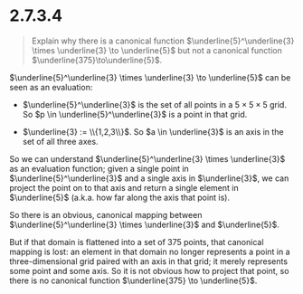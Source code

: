 # 2.7.3.4 

> Explain why there is a canonical function $\underline{5}^\underline{3} \times
> \underline{3} \to \underline{5}$ but not a canonical function
> $\underline{375}\to\underline{5}$.

$\underline{5}^\underline{3} \times \underline{3} \to \underline{5}$ can be seen
as an evaluation:

 - $\underline{5}^\underline{3}$ is the set of all points in a
   $5\times5\times5$ grid. So $p \in \underline{5}^\underline{3}$ is a
   point in that grid.

 - $\underline{3} := \\{1,2,3\\}$. So $a \in \underline{3}$ is an axis in the
   set of all three axes.

So we can understand $\underline{5}^\underline{3} \times \underline{3}$ as an
evaluation function; given a single point in $\underline{5}^\underline{3}$ and a
single axis in $\underline{3}$, we can project the point on to that axis and
return a single element in $\underline{5}$ (a.k.a. how far along the axis that
point is).

So there is an obvious, canonical mapping between $\underline{5}^\underline{3}
\times \underline{3}$ and $\underline{5}$. 

But if that domain is flattened into a set of 375 points, that canonical mapping
is lost: an element in that domain no longer represents a point in a
three-dimensional grid paired with an axis in that grid; it merely represents
some point and some axis. So it is not obvious how to project that point, so
there is no canonical function $\underline{375} \to \underline{5}$.

